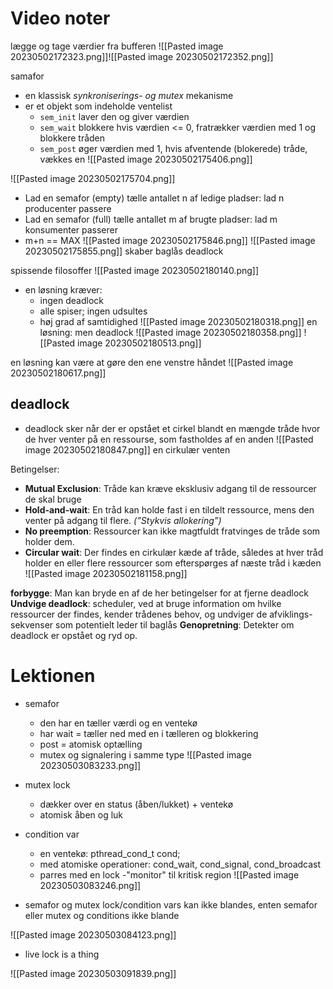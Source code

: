 # Video noter
lægge og tage værdier fra bufferen
![[Pasted image 20230502172323.png]]![[Pasted image 20230502172352.png]]

samafor
* en klassisk *synkroniserings- og mutex* mekanisme 
* er et objekt som indeholde ventelist
	* `sem_init` laver den og giver værdien
	* `sem_wait` blokkere hvis værdien <= 0, fratrækker værdien med 1 og blokkere tråden
	* `sem_post` øger værdien med 1, hvis afventende (blokerede) tråde, vækkes en
![[Pasted image 20230502175406.png]]

![[Pasted image 20230502175704.png]]

* Lad en semafor (empty) tælle antallet n af ledige pladser: lad n producenter passere
* Lad en semafor (full) tælle antallet m af brugte pladser: lad m konsumenter passerer
* m+n == MAX
![[Pasted image 20230502175846.png]]
![[Pasted image 20230502175855.png]]
skaber baglås deadlock

spissende filosoffer
![[Pasted image 20230502180140.png]]
* en løsning kræver:
	* ingen deadlock
	* alle spiser; ingen udsultes
	* høj grad af samtidighed
![[Pasted image 20230502180318.png]]
en løsning: men deadlock
![[Pasted image 20230502180358.png]]
![[Pasted image 20230502180513.png]]

en løsning kan være at gøre den ene venstre håndet ![[Pasted image 20230502180617.png]]

## deadlock 
* deadlock sker når der er opstået et cirkel blandt en mængde tråde hvor de hver venter på en ressourse, som fastholdes af en anden 
![[Pasted image 20230502180847.png]]
en cirkulær venten

Betingelser:
* **Mutual Exclusion**: Tråde kan kræve eksklusiv adgang til de ressourcer de skal bruge
* **Hold-and-wait**: En tråd kan holde fast i en tildelt ressource, mens den venter på adgang til flere. *(”Stykvis allokering”)*
* **No preemption**: Ressourcer kan ikke magtfuldt fratvinges de tråde som holder dem.
* **Circular wait**: Der findes en cirkulær kæde af tråde, således at hver tråd holder en eller flere ressourcer som efterspørges af næste tråd i kæden
![[Pasted image 20230502181158.png]]

**forbygge**: Man kan bryde en af de her betingelser for at fjerne deadlock  
**Undvige deadlock**: scheduler, ved at bruge information om hvilke ressourcer der findes, kender trådenes behov, og undviger de afviklings-sekvenser som potentielt leder til baglås
**Genopretning**: Detekter om deadlock er opstået og ryd op.


# Lektionen 
* semafor
	* den har en tæller værdi og en ventekø
	* har wait = tæller ned med en i tælleren og blokkering
	* post = atomisk optælling
	* mutex og signalering i samme type
![[Pasted image 20230503083233.png]]
* mutex lock
	* dækker over en status (åben/lukket) + ventekø
	* atomisk åben og luk

* condition var
	* en ventekø: pthread_cond_t cond;
	* med atomiske operationer: cond_wait, cond_signal, cond_broadcast
	* parres med en lock -"monitor" til kritisk region
![[Pasted image 20230503083246.png]]

* semafor og mutex lock/condition vars kan ikke blandes, enten semafor eller mutex og conditions ikke blande

![[Pasted image 20230503084123.png]]

* live lock is a thing

![[Pasted image 20230503091839.png]]